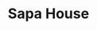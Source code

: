 ---
layout: place
title: "Sapa House"
permalink: /texas/dallas/sapa-house.html
stateAbbr: TX
stateName: Texas
cityName: Dallas
seo:
  name: "Sapa House"
  type: Restaurant
  links: https://www.ordersapahousedallas.com/
description: "Looking for sushi in Dallas, Texas? Check out Sapa House for a delightful Japanese dining experience. Enjoy a variety of sushi and other dishes in a welcomin..."
place_id: ChIJhQE8TR-ZToYRsF0rtTyJEmQ
photos:
  - name: >-
      places/ChIJhQE8TR-ZToYRsF0rtTyJEmQ/photos/AeeoHcJ59MkovrCcObI_JvvYNGCWOr6AaU4JNoqZTfEWVIe1iuGkKri4hG6uxRBgYx93l8icLIsTREZtIwzBqCSVzfptV06FTk5ud7Kye9dtbUgTD9mm4GVftENGKvBT1yeH0qxkDsyAL6TMtQa0EQ2Pltb63gXy42ORSbMxwrNEvd_OweF7lq8X1XVGsT72OEJnHkDuz24SPXMAxTt-6kovjgrXZeDWpWm4v3EgXfoYHg3RaKuCJjWDNfKIOeSmtUoXTmhnsrfOZas7m8wdZNOd9GlOZakm8ooQeBwg8JZAKWsVPA
    widthPx: 3066
    heightPx: 1973
    authorAttributions:
      - displayName: Sapa House
        uri: https://maps.google.com/maps/contrib/106945219816177250420
        photoUri: >-
          https://lh3.googleusercontent.com/a-/ALV-UjU1YNmdxCtHyuPitBNQvCNGM3lQu2lZFCoMzF3pRsvH2U28nCA=s100-p-k-no-mo
    flagContentUri: >-
      https://www.google.com/local/imagery/report/?cb_client=maps_api_places.places_api&image_key=!1e10!2sAF1QipOv1oORfhgPewRe1l3nT5P7rWgteNMkENJoJPAy&hl=en-US
    googleMapsUri: >-
      https://www.google.com/maps/place//data=!3m4!1e2!3m2!1sAF1QipOv1oORfhgPewRe1l3nT5P7rWgteNMkENJoJPAy!2e10!4m2!3m1!1s0x864e991f4d3c0185:0x6412893cb52b5db0
  - name: >-
      places/ChIJhQE8TR-ZToYRsF0rtTyJEmQ/photos/AeeoHcInmtlEhx6WrboyXOdwtI82635214K2Ti-IvIF-OsK9vc_REoLdaMejPIhclfVSbrSN0u5E1U89WgLv3JEyp1OW0RP8H00pbhbgYeBxTt0pXTdiCgQ1fAyf6-ZaWQpEneTsuTczeECQtF4LM5_s_UhvVoBGy_TFNbz72HduDaB1YPpkAkAZM48sZTbGa0whHm6S7m8OIgwRPuKmRmwVVlPYwI10wnNMOufCoUFhJ_hoG1vSj-ndYs4xzFUwVOZvrYFlDckj52Fv6RcTDx3N-b5OcTYWgG00F2gO1Kr4qXbQUjZSncH_84l71nYUM6rGmvrcXFGQ-S7JQy3MbUYYROzTnXpK0sdD7XynrzvvJkLP9r4HoyDnIkJpmi7eV7CQEGnSQwQXoyGMTrW9PYanrl23zAASXnx7-BHhY_kqBCMBQPZo
    widthPx: 3024
    heightPx: 4032
    authorAttributions:
      - displayName: Carol Feist
        uri: https://maps.google.com/maps/contrib/104270514642721828112
        photoUri: >-
          https://lh3.googleusercontent.com/a/ACg8ocK13Su1H9NqtJlUUGFAteZjPIRBQS_tXVTtFoVQuni-K6GMJQ=s100-p-k-no-mo
    flagContentUri: >-
      https://www.google.com/local/imagery/report/?cb_client=maps_api_places.places_api&image_key=!1e10!2sCIHM0ogKEICAgICxvs23gQE&hl=en-US
    googleMapsUri: >-
      https://www.google.com/maps/place//data=!3m4!1e2!3m2!1sCIHM0ogKEICAgICxvs23gQE!2e10!4m2!3m1!1s0x864e991f4d3c0185:0x6412893cb52b5db0
  - name: >-
      places/ChIJhQE8TR-ZToYRsF0rtTyJEmQ/photos/AeeoHcJlHHQj50zgJMjIJhx22gWDB1dXzOFafhbLTl5paVIIERJ6pm25hf1_8JVpfBgandd0fhJf9JyoiIqLjpgA5U-nFA5q-BOAYFm6CoAqwuUU2wuyi5sMS5CgnOHvMCGBRnEHh2p5FARQuMwfCI2Ee4ieAR5wbWlkr9n3UfjGzdh9uQbum1cwrcHt4KFXx9LtCQTkeqEsiHptD55jSqXXqKs_oR7XP-oN3S0nQzqSKNMqUl8Lo6f3O2YyaUnOCABdtmADRIf13JHuElO_eB2DntzaTKa3FirEB6N7__-Imfes2yLMqF0TJAk1Cb_GCcpX9EGr0ER3kqQQ98-8GHg3cDIQsllzCn4xXeFzK8_L-yN3mumPCFq-p2wjQ9tAfHMsZk3gTMqs18kFEHSQfyOJ_eq0xTkExqTd1gTqN6A8wOX6eA
    widthPx: 4032
    heightPx: 2268
    authorAttributions:
      - displayName: Andy Little
        uri: https://maps.google.com/maps/contrib/116707791391514289113
        photoUri: >-
          https://lh3.googleusercontent.com/a-/ALV-UjUxXmx7TWv1gLU3DrHizZ8uiKioaxnSc4BWgvH-aMHKmj1vDGqs=s100-p-k-no-mo
    flagContentUri: >-
      https://www.google.com/local/imagery/report/?cb_client=maps_api_places.places_api&image_key=!1e10!2sCIHM0ogKEICAgMDI9PKHLw&hl=en-US
    googleMapsUri: >-
      https://www.google.com/maps/place//data=!3m4!1e2!3m2!1sCIHM0ogKEICAgMDI9PKHLw!2e10!4m2!3m1!1s0x864e991f4d3c0185:0x6412893cb52b5db0
  - name: >-
      places/ChIJhQE8TR-ZToYRsF0rtTyJEmQ/photos/AeeoHcKYMh-wkUZEeVEqVUlgcDmt0P832dYmRsN_un2evAmPG5sX6n2T29MB_XaefOf169O8rozVJRwzo1lu_Je_gvo7GWMPq0VoMerXff8q_IIs_6zxHz6Mflayz9i97bZ4rB03HkN5VHM2Ww96VwHW7fkuW3rEFmiM1tK28LIlZn2m5Usx7J4wEMyNOS5rhcJ9-dCoLNUhtGnD1TAuRwY5Mahz_kGMZfM9v86kjk7LxHvj0WJGzng2Wxt4gfF2sF0buBuYsW9JHOzwKS7pBqppAQL1htH6hc1QS4bXjcKH8pJL1gA0U0p6bUE707o-c8tLQpGML2MoWNHg4rjRelqr9m2aZ8MSq6tU1Em0J7c_RpqI6Dt_uMOA__FzPoEnDG4kZkyaFKkeZ6mQBkcVMPovqg9dc1fCIacdFKqZTV4HSD8OE3M
    widthPx: 3024
    heightPx: 3024
    authorAttributions:
      - displayName: Chai A
        uri: https://maps.google.com/maps/contrib/110084268442891907033
        photoUri: >-
          https://lh3.googleusercontent.com/a-/ALV-UjUPzMWbY0tgIbsJQt7phbME6FSFZQiLA-6zxcFlon2FBCL6UA0=s100-p-k-no-mo
    flagContentUri: >-
      https://www.google.com/local/imagery/report/?cb_client=maps_api_places.places_api&image_key=!1e10!2sCIHM0ogKEICAgMCghcGFpgE&hl=en-US
    googleMapsUri: >-
      https://www.google.com/maps/place//data=!3m4!1e2!3m2!1sCIHM0ogKEICAgMCghcGFpgE!2e10!4m2!3m1!1s0x864e991f4d3c0185:0x6412893cb52b5db0
  - name: >-
      places/ChIJhQE8TR-ZToYRsF0rtTyJEmQ/photos/AeeoHcIAAiwsvu2yq5Fz0LW5ICLs_ri-8SHN1B7f7AFtOe0DTHNVZ1JRthS1Cnt_hdF23R5PwTQQ5ElimMIcaByEUQoPOJO50iA_37anVcXpjjXItmcR7Nn-oqBEPpEwCY1IGDlob2dy89vIGqzg5Ktv-8zDYhYiy6q3Tmf2WPWMCNjaq5lBco-vcy-rDd5_1Jrv4yWBQOgxXrp9qdN7cfOFW-NMiy7pYSryQcHbDBcLck-zZ81reJgcGWzsB651QmJrwnewZHd1b_Qxdn0xgqfISyCXHUAzPgHneYJN6eVjMyfdwdXJqNx__dsXIshnTbqtjXpLe7hUfdX-tGLn-Jv4X5eiogcRark8JYlBJDMxH42w8QoFZSWDAg6u_5LoBuoBAeuoeRNqPqTHmeYcDuDdwFSIDhSVMkmKOOskxQ0q3S8i2vk
    widthPx: 3024
    heightPx: 4032
    authorAttributions:
      - displayName: Hai Hanson Tran
        uri: https://maps.google.com/maps/contrib/103114017422338360005
        photoUri: >-
          https://lh3.googleusercontent.com/a-/ALV-UjUsmOWYHCSG1La8EQXy6tfJq7ZlO-6YR1pHLLmpHQy2t88CZFLT=s100-p-k-no-mo
    flagContentUri: >-
      https://www.google.com/local/imagery/report/?cb_client=maps_api_places.places_api&image_key=!1e10!2sCIHM0ogKEICAgID9jYuXvQE&hl=en-US
    googleMapsUri: >-
      https://www.google.com/maps/place//data=!3m4!1e2!3m2!1sCIHM0ogKEICAgID9jYuXvQE!2e10!4m2!3m1!1s0x864e991f4d3c0185:0x6412893cb52b5db0
  - name: >-
      places/ChIJhQE8TR-ZToYRsF0rtTyJEmQ/photos/AeeoHcKLN8VEJRQQKN59pZ3RmLLFruQvswPM0-rBP10cTCPs12BqQ09KS4Cb-vKvUIOSxCe1vkCjt7Bz8SLkOWUBSGsTttD_agn2O_kDdEXDeGGtLK56b94x1CX5ZdLseKu8LESDB0Wt63jjqInQWHp2Q1JjyoSz_kPxPJuMzgFx0cc5IndXIzwEaRX2o4wTLAgS2pObp41lzjaMjbgYeu7wuWUB85lCfBbTQcwO_Vyiki4FyFguEetJ5E8-YN_-ho4Xy3vUFghmP7LGxaVltPejt2eP6mEjiH9hgyMqWPJRfPjgvUhn8RnwzSaRnkRkIImTEkyG6Y3pc7YjmiyPxEyJ3x9Pqf1VJ4XsqtoMQ7apM9FVNS_hlwSa-HQvAtv0fgJ9veGo4FhIIs1YNjElFpCQaRIbTyMbY1ySw6zo_fsE6FOkJQ
    widthPx: 3600
    heightPx: 4800
    authorAttributions:
      - displayName: Stephen Flores
        uri: https://maps.google.com/maps/contrib/116996078055973628477
        photoUri: >-
          https://lh3.googleusercontent.com/a-/ALV-UjVYrWJjKqsjlUCHeNYXDlsZLy35Pp1bqBLoS91Zt73IVcEJ3d9dPQ=s100-p-k-no-mo
    flagContentUri: >-
      https://www.google.com/local/imagery/report/?cb_client=maps_api_places.places_api&image_key=!1e10!2sCIHM0ogKEICAgMCQ3NGIBg&hl=en-US
    googleMapsUri: >-
      https://www.google.com/maps/place//data=!3m4!1e2!3m2!1sCIHM0ogKEICAgMCQ3NGIBg!2e10!4m2!3m1!1s0x864e991f4d3c0185:0x6412893cb52b5db0
  - name: >-
      places/ChIJhQE8TR-ZToYRsF0rtTyJEmQ/photos/AeeoHcKiYRBS4GteRQRM8SHrpDe69znQDc9fIDFF61zQdrk0AL7pqiHNcGSADeY8iw7TvwUG1D-21PNI1-zYYs7FQzerS303s4GGhQ1Vpl4eWszSWbobAWsmfQG2RuBoP9_ofHEmWUC4A_ugJ4OJ7MX1k6MfVFr26umcJfrXAO9yHVZq4On0nejZhKBvZLPTPX-JWLQGDJ0ZNTdAeujbJddqR14Q2JlxIkle73QezYhyuJ591SgNik4FGvjq5Ic1Ue7JDucZ-sAqkQiVq7eXdZOmbNyQoenFTaMzxgoOv2hwMPLO3MQEun5aaUGbr2ST2pSVbICpkbSFQFzbSC9lckqKnSPGteMUj_H8iSn3OKHlCkZasxP35GJjXJaPxXu0cgNbR0iLjKWI08MWHIWKDC0x3A1I4cgbuIfPX6oKV8QwSSNvgag
    widthPx: 3024
    heightPx: 4032
    authorAttributions:
      - displayName: Dhvani Shah
        uri: https://maps.google.com/maps/contrib/115644373642128803218
        photoUri: >-
          https://lh3.googleusercontent.com/a-/ALV-UjV26J45n91CXZtVE9xNhqTbTq8u0cInHiD15qVaBEpOxZMM4cnFRw=s100-p-k-no-mo
    flagContentUri: >-
      https://www.google.com/local/imagery/report/?cb_client=maps_api_places.places_api&image_key=!1e10!2sCIHM0ogKEICAgICzs_PM-wE&hl=en-US
    googleMapsUri: >-
      https://www.google.com/maps/place//data=!3m4!1e2!3m2!1sCIHM0ogKEICAgICzs_PM-wE!2e10!4m2!3m1!1s0x864e991f4d3c0185:0x6412893cb52b5db0
  - name: >-
      places/ChIJhQE8TR-ZToYRsF0rtTyJEmQ/photos/AeeoHcJUYXdG_ttldiJyx1xWfg4cjjhK4FU1u-uos-JH-SwUcw9pwnnZdgDBsuTeuixL-kuvDAy_Ym66sOVJpzJVep5dlwOk2Lq5m49hre_wqIu2XXB7QDKoYWuuLUwkJX1n35lz8zq2uIcHBa7f9aSRKZbynEFgtguNOILXAqXIq8lNCJjDjkDA1bPxMmnF9YpfIZNsnU1MEYhjJVtcdKR_576-L6XyzsmUsBc2CpmhKwJwq5pPsd4uPftFgezTvUnbj_EJQabModEfEEp0vwDBPlWuUwiwqBhfU7yarjDW18XrOE-RdNWAkYHkoc5MuCxiQoLNXUd2F9wbVpwymZSDYSFECqnjxNRhdd5Bu-6nxMO6f-wcFsz1cmYZRnm_GxPqv5PegrDrJ9-N-ZXjLaF6BV26-81S0tsdaPAnTrr9LE1ic_iK
    widthPx: 3024
    heightPx: 4032
    authorAttributions:
      - displayName: Panya Chai
        uri: https://maps.google.com/maps/contrib/109999136053038369038
        photoUri: >-
          https://lh3.googleusercontent.com/a/ACg8ocJ6tqlIRUuxvDJuQlJKcaL2F3rZH9fJMkMi4zrPdqkBd1zWeg=s100-p-k-no-mo
    flagContentUri: >-
      https://www.google.com/local/imagery/report/?cb_client=maps_api_places.places_api&image_key=!1e10!2sCIHM0ogKEICAgID9kuTZmgE&hl=en-US
    googleMapsUri: >-
      https://www.google.com/maps/place//data=!3m4!1e2!3m2!1sCIHM0ogKEICAgID9kuTZmgE!2e10!4m2!3m1!1s0x864e991f4d3c0185:0x6412893cb52b5db0
  - name: >-
      places/ChIJhQE8TR-ZToYRsF0rtTyJEmQ/photos/AeeoHcLqFl0s7MinMBAiLdzbR-RAmblAoJSzcd75HLpMcLnfTtyad7Qe9RuL3hKyJ6LYMSeoPuct18hRYcWqIZ6b55pC5jsRQhGRG0-EwkgHG3FHcAKatsnvn1Z0x8fmGcwzRL4TV_wEJs6CjFJdY9IdMK4WpeXk--Meg5JAOAXf2gTPKJgapfNbUVyY4RlleQf_eAl7ddo1LcO-YSMhAJ6eVIz2UC84_L_wVMnYmT-OzJIv8JnyRiW93rOKj9J0INxmwH6EewXZQ11N8P1VBfZz3vDQ_0EoE5OwzlXE9YLxA9v6nbvckviVhakT6ZS6OImgbBqv4daRNsSvRtSc65-KJkGTV-WENpEM4hIk-WFxv2rbv0jp9_lxTxb-pVRG1EU6JGRaQnLJ58sKg0mhXqZ8os-4odvOzMzm51HIQJ7qOtMJgDVu
    widthPx: 3600
    heightPx: 4800
    authorAttributions:
      - displayName: Stephen Flores
        uri: https://maps.google.com/maps/contrib/116996078055973628477
        photoUri: >-
          https://lh3.googleusercontent.com/a-/ALV-UjVYrWJjKqsjlUCHeNYXDlsZLy35Pp1bqBLoS91Zt73IVcEJ3d9dPQ=s100-p-k-no-mo
    flagContentUri: >-
      https://www.google.com/local/imagery/report/?cb_client=maps_api_places.places_api&image_key=!1e10!2sCIHM0ogKEICAgMCQ3NGImgE&hl=en-US
    googleMapsUri: >-
      https://www.google.com/maps/place//data=!3m4!1e2!3m2!1sCIHM0ogKEICAgMCQ3NGImgE!2e10!4m2!3m1!1s0x864e991f4d3c0185:0x6412893cb52b5db0
  - name: >-
      places/ChIJhQE8TR-ZToYRsF0rtTyJEmQ/photos/AeeoHcJEfAw4jEsgd2Bg8SFoZE5a0UL2q17ESEBgtkTqIW9IOw1g1wfBfoMyv8Pk_KH2otoAs8jUsot9-Yz6pjT4s7B-5Pz45phwiTQOsLEqqLKe2wLNbuQxWVREV7UbKP1X3he_YOvp1_DxwHsOOpgTkaEcaTXi3DrjJ_P4FQVf3SMS4FQR5D2UXGXOAZ64ExHISYe2xUZmrL26gqFmvKy3yOmMZRLvWmcVOw0tM7dkVPCJ5r6H-l8K8rVLioXPUzVWVGsNBwMiuumer-J2fWvqtVIUVQ0YiysEhjji6gEonn78OMDPyQvW52aSJgUrozML9cc4A42SZy6dI7FBVHk-VHgWzYVaXZEXejOOewB9aGBsWOaXFU3_JjHW26L1eHigQ2k6ZoCv3PpwPUiG07IkhlDSbZgpgJ4dXkr0ggI7ztpj5g
    widthPx: 3000
    heightPx: 4000
    authorAttributions:
      - displayName: Debra
        uri: https://maps.google.com/maps/contrib/111282647013838062984
        photoUri: >-
          https://lh3.googleusercontent.com/a/ACg8ocJxySdfCO5_-bmYtnN8GtcD7MonGDO8_IDskefbO0qn6WiGdw=s100-p-k-no-mo
    flagContentUri: >-
      https://www.google.com/local/imagery/report/?cb_client=maps_api_places.places_api&image_key=!1e10!2sCIHM0ogKEICAgIDr_5HZGw&hl=en-US
    googleMapsUri: >-
      https://www.google.com/maps/place//data=!3m4!1e2!3m2!1sCIHM0ogKEICAgIDr_5HZGw!2e10!4m2!3m1!1s0x864e991f4d3c0185:0x6412893cb52b5db0
address: '1623 Main St #102, Dallas, TX 75201, USA'
street: '1623 Main St #102'
city: Dallas
state: TX
zip: '75201'
country: USA
neighborhood: Dallas Downtown Historic District
latitude: '32.781444'
longitude: '-96.797322'
accessibility_options:
  wheelchairAccessibleParking: true
  wheelchairAccessibleEntrance: true
  wheelchairAccessibleRestroom: true
  wheelchairAccessibleSeating: true
business_status: OPERATIONAL
name: Sapa House
google_maps_links:
  directionsUri: >-
    https://www.google.com/maps/dir//''/data=!4m7!4m6!1m1!4e2!1m2!1m1!1s0x864e991f4d3c0185:0x6412893cb52b5db0!3e0
  placeUri: https://maps.google.com/?cid=7210976847204146608
  writeAReviewUri: >-
    https://www.google.com/maps/place//data=!4m3!3m2!1s0x864e991f4d3c0185:0x6412893cb52b5db0!12e1
  reviewsUri: >-
    https://www.google.com/maps/place//data=!4m4!3m3!1s0x864e991f4d3c0185:0x6412893cb52b5db0!9m1!1b1
  photosUri: >-
    https://www.google.com/maps/place//data=!4m3!3m2!1s0x864e991f4d3c0185:0x6412893cb52b5db0!10e5
primary_type: Vietnamese Restaurant
opening_hours:
  regular: null
  current: null
secondary_opening_hours:
  regular:
    weekdayDescriptions: null
    type: null
  current:
    weekdayDescriptions: null
    type: null
phone: (214) 748-0746
price_level: PRICE_LEVEL_MODERATE
price_range: $10 &ndash; $20
rating: '4.3'
rating_count: 981
website: https://www.ordersapahousedallas.com/
reviews: null
parking_options: null
payment_options: null
allow_dogs: null
curbside_pickup: null
delivery: null
dine_in: null
good_for_children: null
good_for_groups: null
good_for_sports: null
live_music: null
menu_for_children: null
outdoor_seating: null
reservable: null
restroom: null
serves_beer: null
serves_breakfast: null
serves_brunch: null
serves_cocktails: null
serves_coffee: null
serves_dinner: null
serves_dessert: null
serves_lunch: null
serves_vegetarian_food: null
serves_wine: null
takeout: null
summary: null

---